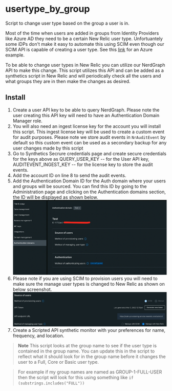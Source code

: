 # usertype_by_group
Script to change user type based on the group a user is in.

Most of the time when users are added in groups from Identity Providers like Azure AD they need to be a certain New Relic user type. Unfortuantely some iDPs don't make it easy to automate this using SCIM even though our SCIM API is capable of creating a user type. See this [link](https://forum.newrelic.com/s/hubtopic/aAX8W0000008d6MWAQ/create-full-or-core-or-basic-user-types-in-azure-active-directory-using-scim) for an Azure example. 

To be able to change user types in New Relic you can utilize our NerdGraph API to make this change. This script utilizes this API and can be added as a synthetics script in New Relic and will periodically check all the users and what groups they are in then make the changes as desired. 


## Install
1. Create a user API key to be able to query NerdGraph. Please note the user creating this API key will need to have an Authentication Domain Manager role.
2. You will also need an ingest license key for the account you will install this script. This ingest license key will be used to create a custom event for audit purposes. Please note we store audit events in `NrAuditEvent` by default so this custom event can be used as a secondary backup for any user changes made by this script
3. Go to Synthetics Secrure credentials page and create secure credentials for the keys above as QUERY_USER_KEY -- for the User API key, AUDITEVENT_INGEST_KEY -- for the license key to store the audit events.
4. Add the account ID on line 8 to send the audit events.
5. Add the Authentication Domain ID for the Auth domain where your users and groups will be sourced. You can find this ID by going to the Administration page and clicking on the Authentication domains section, the ID will be displayed as shown below. 
![](images/authDomain.png)
6. Please note if you are using SCIM to provision users you will need to make sure the manage user types is changed to New Relic as shown on below screenshot. 
![](images/manageUserType.png)
7. Create a Scripted API synthetic monitor with your preferences for name, frequency, and location.

> **Note**
> This script looks at the group name to see if the user type is contained in the group name. You can update this in the script to reflect what it should look for in the group name before it changes the user to a Full, Core or Basic user type. 

> For example if my group names are named as GROUP-1-FULL-USER then the script will look for this using something like 
`if (substrings.includes("FULL"))`